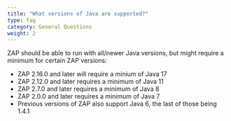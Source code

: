 ```yaml
---
title: "What versions of Java are supported?"
type: faq
category: General Questions
weight: 2
---
```


ZAP should be able to run with all/newer Java versions, but might require a minimum for certain ZAP versions:
- ZAP 2.16.0 and later will require a minium of Java 17
- ZAP 2.12.0 and later requires a minimum of Java 11
- ZAP 2.7.0 and later requires a minimum of Java 8
- ZAP 2.0.0 and later requires a minimum of Java 7
- Previous versions of ZAP also support Java 6, the last of those being 1.4.1

